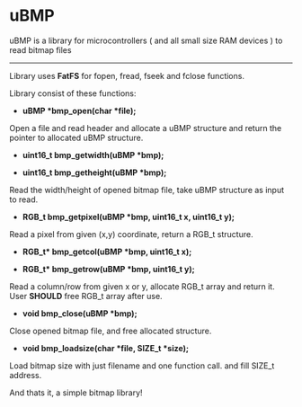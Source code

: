 # uBMP
uBMP is a library for microcontrollers ( and all small size RAM devices ) to read bitmap files

----------
Library uses **FatFS** for fopen, fread, fseek and fclose functions.

Library consist of these functions:

- **uBMP \*bmp_open(char \*file);**

Open a file and read header and allocate a uBMP structure and return the pointer to allocated uBMP structure.

- **uint16_t bmp\_getwidth(uBMP \*bmp);**

- **uint16_t bmp\_getheight(uBMP \*bmp);**

Read the width/height of opened bitmap file, take uBMP structure as input to read.

- **RGB\_t bmp\_getpixel(uBMP \*bmp, uint16\_t x, uint16\_t y);**

Read a pixel from given (x,y) coordinate, return a RGB_t structure.

- **RGB\_t\* bmp_getcol(uBMP \*bmp, uint16\_t x);**

- **RGB\_t\* bmp_getrow(uBMP \*bmp, uint16\_t y);**

Read a column/row from given x or y, allocate RGB\_t array and return it. User **SHOULD** free RGB\_t array after use.

- **void bmp_close(uBMP \*bmp);**

Close opened bitmap file, and free allocated structure.

- **void bmp\_loadsize(char \*file, SIZE\_t \*size);**

Load bitmap size with just filename and one function call. and fill SIZE_t address.


And thats it, a simple bitmap library!